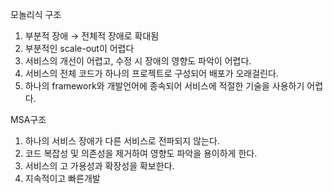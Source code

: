 모놀리식 구조

1. 부분적 장애 → 전체적 장애로 확대됨
2. 부분적인 scale-out이 어렵다
3. 서비스의 개선이 어렵고, 수정 시 장애의 영향도 파악이 어렵다.
4. 서비스의 전체 코드가 하나의 프로젝트로 구성되어 배포가 오래걸린다.
5. 하나의 framework와 개발언어에 종속되어 서비스에 적절한 기술을 사용하기 어렵다.

MSA구조

1. 하나의 서비스 장애가 다른 서비스로 전파되지 않는다.
2. 코드 복잡성 및 의존성을 제거하여 영향도 파악을 용이하게 한다.
3. 서비스의 고 가용성과 확장성을 확보한다.
4. 지속적이고 빠른개발

